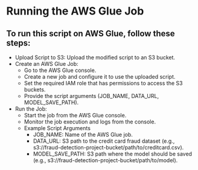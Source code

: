 # Running the AWS Glue Job
## To run this script on AWS Glue, follow these steps:
- Upload Script to S3: Upload the modified script to an S3 bucket.
- Create an AWS Glue Job:
  - Go to the AWS Glue console.
  - Create a new job and configure it to use the uploaded script.
  - Set the required IAM role that has permissions to access the S3 buckets.
  - Provide the script arguments (JOB_NAME, DATA_URL, MODEL_SAVE_PATH).
- Run the Job:
    - Start the job from the AWS Glue console.
    - Monitor the job execution and logs from the console.
    - Example Script Arguments
        - JOB_NAME: Name of the AWS Glue job.
        - DATA_URL: S3 path to the credit card fraud dataset (e.g., s3://fraud-detection-project-bucket/path/to/creditcard.csv).
        - MODEL_SAVE_PATH: S3 path where the model should be saved (e.g., s3://fraud-detection-project-bucket/path/to/model).